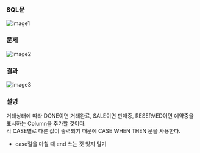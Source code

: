 ### SQL문
![image1](https://user-images.githubusercontent.com/123911778/262192769-b8e8858b-6e08-44d7-b72f-7fbb56f9c7b9.PNG)

### 문제  
![image2](https://user-images.githubusercontent.com/123911778/262192771-e2f97ff9-c618-4bd4-bed9-6b8051af3cc2.PNG)

### 결과
![image3](https://user-images.githubusercontent.com/123911778/262192773-1ad78b8d-cff8-469c-8339-012dc3affca9.PNG)

### 설명
거래상태에 따라 DONE이면 거래완료, SALE이면 판매중, RESERVED이면 예약중을 표시하는 Column을 추가할 것이다.      
각 CASE별로 다른 값이 출력되기 때문에 CASE WHEN THEN 문을 사용한다.           
* case절을 마칠 때 end 쓰는 것 잊지 말기
